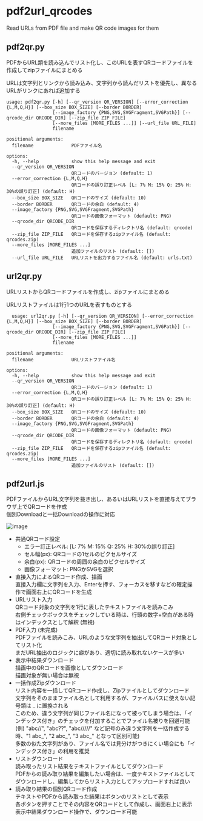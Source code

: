 # pdf2url_qrcodes
Read URLs from PDF file and make QR code images for them

## pdf2qr.py
PDFからURL類を読み込んでリスト化し、このURLを表すQRコードファイルを作成してzipファイルにまとめる

URLは文字列とリンクから読み込み、文字列から読んだリストを優先し、異なるURLがリンクにあれば追加する
```
usage: pdf2qr.py [-h] [--qr_version QR_VERSION] [--error_correction {L,M,Q,H}] [--box_size BOX_SIZE] [--border BORDER]
                 [--image_factory {PNG,SVG,SVGFragment,SVGPath}] [--qrcode_dir QRCODE_DIR] [--zip_file ZIP_FILE]
                 [--more_files [MORE_FILES ...]] [--url_file URL_FILE]
                 filename

positional arguments:
  filename              PDFファイル名

options:
  -h, --help            show this help message and exit
  --qr_version QR_VERSION
                        QRコードのバージョン (default: 1)
  --error_correction {L,M,Q,H}
                        QRコードの誤り訂正レベル [L: 7% M: 15% Q: 25% H: 30%の誤り訂正] (default: H)
  --box_size BOX_SIZE   QRコードのサイズ (default: 10)
  --border BORDER       QRコードの余白 (default: 4)
  --image_factory {PNG,SVG,SVGFragment,SVGPath}
                        QRコードの画像フォーマット (default: PNG)
  --qrcode_dir QRCODE_DIR
                        QRコードを保存するディレクトリ名 (default: qrcode)
  --zip_file ZIP_FILE   QRコードを保存するzipファイル名 (default: qrcodes.zip)
  --more_files [MORE_FILES ...]
                        追加ファイルのリスト (default: [])
  --url_file URL_FILE   URLリストを出力するファイル名 (default: urls.txt)
```
  
  
## url2qr.py
URLリストからQRコードファイルを作成し、zipファイルにまとめる

URLリストファイルは1行1つのURLを表すものとする
```
  usage: url2qr.py [-h] [--qr_version QR_VERSION] [--error_correction {L,M,Q,H}] [--box_size BOX_SIZE] [--border BORDER]
                 [--image_factory {PNG,SVG,SVGFragment,SVGPath}] [--qrcode_dir QRCODE_DIR] [--zip_file ZIP_FILE]
                 [--more_files [MORE_FILES ...]]
                 filename

positional arguments:
  filename              URLリストファイル名

options:
  -h, --help            show this help message and exit
  --qr_version QR_VERSION
                        QRコードのバージョン (default: 1)
  --error_correction {L,M,Q,H}
                        QRコードの誤り訂正レベル [L: 7% M: 15% Q: 25% H: 30%の誤り訂正] (default: H)
  --box_size BOX_SIZE   QRコードのサイズ (default: 10)
  --border BORDER       QRコードの余白 (default: 4)
  --image_factory {PNG,SVG,SVGFragment,SVGPath}
                        QRコードの画像フォーマット (default: PNG)
  --qrcode_dir QRCODE_DIR
                        QRコードを保存するディレクトリ名 (default: qrcode)
  --zip_file ZIP_FILE   QRコードを保存するzipファイル名 (default: qrcodes.zip)
  --more_files [MORE_FILES ...]
                        追加ファイルのリスト (default: [])
```


## pdf2url.js
PDFファイルからURL文字列を抜き出し、あるいはURLリストを直接与えてブラウザ上でQRコードを作成  
個別Downloadと一括Downloadの操作に対応
 
![image](https://user-images.githubusercontent.com/84721916/236681489-eefc9dbd-baf7-4e68-be3b-1798afff6c04.png)

* 共通QRコード設定
  + エラー訂正レベル: [L: 7% M: 15% Q: 25% H: 30%の誤り訂正]
  + セル幅(px): QRコードの1セルのピクセルサイズ
  + 余白(px): QRコードの周囲の余白のピクセルサイズ
  + 画像フォーマット: PNGかSVGを選択
* 直接入力によるQRコード作成、描画  
  直接入力欄に文字列を入力、Enterを押す、フォーカスを移すなどの確定操作で画面右上にQRコードを生成
* URLリスト入力  
  QRコード対象の文字列を1行に表したテキストファイルを読みこみ  
  右側チェックボックスをチェックしている時は、行頭の数字+空白がある時はインデックスとして解釈 (無視)
* PDF入力 (未完成)  
  PDFファイルを読みこみ、URLのような文字列を抽出してQRコード対象としてリスト化  
  まだURL抽出のロジックに癖があり、適切に読み取れないケースが多い
* 表示中結果ダウンロード  
  描画中のQRコードを画像としてダウンロード  
  描画対象が無い場合は無視
* 一括作成Zipダウンロード  
  リスト内容を一括してQRコード作成し、Zipファイルとしてダウンロード  
  文字列をそのままファイル名として利用するが、ファイルパスに使えない記号類は _ に置換される  
  このため、違う文字列が同じファイル名になって被ってしまう場合は、「インデックス付き」のチェックを付加することでファイル名被りを回避可能  
  (例) "abc//", "abc??", "abc/////" など記号のみ違う文字列を一括作成する時、"1 abc_", "2 abc_", "3 abc_" となって区別可能)  
  多数の似た文字列があり、ファイル名では見分けがつきにくい場合にも「インデックス付き」の利用を推奨
* リストダウンロード  
  読み取ったリスト結果をテキストファイルとしてダウンロード  
  PDFからの読み取り結果を編集したい場合は、一度テキストファイルとしてダウンロードし、編集してからリスト入力としてアップロードすれば良い
* 読み取り結果の個別QRコード作成  
  テキストやPDFから読み取った結果はボタンのリストとして表示  
  各ボタンを押すことでその内容をQRコードとして作成し、画面右上に表示  
  表示中結果ダウンロード操作で、ダウンロード可能
